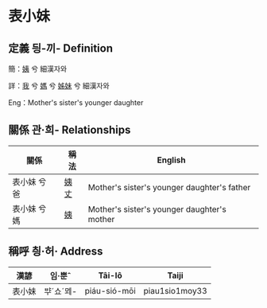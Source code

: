 # 表小妹
## 定義 딍-끼- Definition
簡：[姨](member15.md) 兮 細漢자와

詳：[我](member1.md) 兮 [媽](member3.md) 兮 [姊妹](member15.md) 兮 細漢자와

Eng：Mother's sister's younger daughter

## 關係 관·희- Relationships

關係 | 稱法 | English
--- | --- | --- 
表小妹 兮 爸 | [姨丈](member46.md) | Mother's sister's younger daughter's father
表小妹 兮 媽 | [姨](member15.md) | Mother's sister's younger daughter's mother


## 稱呼 칑·허· Address

漢諺 | 임·뿐ˆ | Tâi-lô | Taiji
--- | --- | --- | --- 
表小妹 | ᄇᆤˊ쇼ˊᄆᆀ- | piáu-sió-mōi | piau1sio1moy33 
